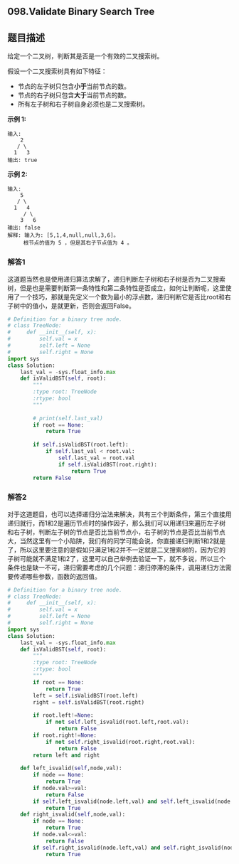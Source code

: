 ## 098.**Validate Binary Search Tree**

## 题目描述

给定一个二叉树，判断其是否是一个有效的二叉搜索树。

假设一个二叉搜索树具有如下特征：

- 节点的左子树只包含**小于**当前节点的数。
- 节点的右子树只包含**大于**当前节点的数。
- 所有左子树和右子树自身必须也是二叉搜索树。

**示例 1:**

```
输入:
    2
   / \
  1   3
输出: true
```

**示例 2:**

```
输入:
    5
   / \
  1   4
     / \
    3   6
输出: false
解释: 输入为: [5,1,4,null,null,3,6]。
     根节点的值为 5 ，但是其右子节点值为 4 。
```



### 解答1

​	这道题当然也是使用递归算法求解了，递归判断左子树和右子树是否为二叉搜索树，但是也是需要判断第一条特性和第二条特性是否成立，如何让判断呢，这里使用了一个技巧，那就是先定义一个数为最小的浮点数，递归判断它是否比root和右子树中的值小，是就更新，否则会返回False。

```python
# Definition for a binary tree node.
# class TreeNode:
#     def __init__(self, x):
#         self.val = x
#         self.left = None
#         self.right = None
import sys
class Solution:
    last_val = -sys.float_info.max
    def isValidBST(self, root):
        """
        :type root: TreeNode
        :rtype: bool
        """
        
        # print(self.last_val)
        if root == None:
            return True
        
        if self.isValidBST(root.left):
            if self.last_val < root.val:
                self.last_val = root.val
                if self.isValidBST(root.right):
                    return True
        return False
```



### 解答2

​	对于这道题目，也可以选择递归分治法来解决，共有三个判断条件，第三个直接用递归就行，而1和2是遍历节点时的操作因子，那么我们可以用递归来遍历左子树和右子树，判断左子树的节点是否比当前节点小，右子树的节点是否比当前节点大，当然这里有一个小陷阱，我们有的同学可能会说，你直接递归判断1和2就是了，所以这里要注意的是假如只满足1和2并不一定就是二叉搜索树的，因为它的子树可能就不满足1和2了，这里可以自己举例去验证一下，就不多说，所以三个条件也是缺一不可，递归需要考虑的几个问题：递归停滞的条件，调用递归方法需要传递哪些参数，函数的返回值。

```python
# Definition for a binary tree node.
# class TreeNode:
#     def __init__(self, x):
#         self.val = x
#         self.left = None
#         self.right = None
import sys
class Solution:
    last_val = -sys.float_info.max
    def isValidBST(self, root):
        """
        :type root: TreeNode
        :rtype: bool
        """
        if root == None:
            return True
        left = self.isValidBST(root.left)
        right = self.isValidBST(root.right)
        
        if root.left!=None:
            if not self.left_isvalid(root.left,root.val):
                return False
        if root.right!=None:
            if not self.right_isvalid(root.right,root.val):
                return False
        return left and right
    
    def left_isvalid(self,node,val):
        if node == None:
            return True
        if node.val>=val:
            return False
        if self.left_isvalid(node.left,val) and self.left_isvalid(node.right,val):
            return True
    def right_isvalid(self,node,val):
        if node == None:
            return True
        if node.val<=val:
            return False
        if self.right_isvalid(node.left,val) and self.right_isvalid(node.right,val):
            return True    
```

